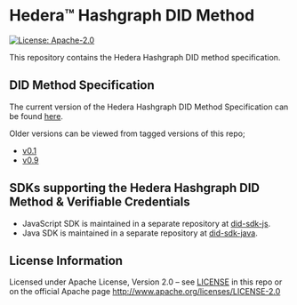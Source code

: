 # Hedera™ Hashgraph DID Method

[![License: Apache-2.0](https://img.shields.io/badge/license-Apache--2.0-green)](LICENSE)

This repository contains the Hedera Hashgraph DID method specification.

## DID Method Specification

The current version of the Hedera Hashgraph DID Method Specification can be found [here](hedera-did-method-specification.md).

Older versions can be viewed from tagged versions of this repo; 
* [v0.1](https://github.com/Meeco/hedera-did-method/releases/tag/v0.1) 
* [v0.9](https://github.com/Meeco/hedera-did-method/releases/tag/v0.9)

## SDKs supporting the Hedera Hashgraph DID Method & Verifiable Credentials

- JavaScript SDK is maintained in a separate repository at [did-sdk-js](https://github.com/hashgraph/did-sdk-js).
- Java SDK is maintained in a separate repository at [did-sdk-java](https://github.com/hashgraph/did-sdk-java).


## License Information

Licensed under Apache License, Version 2.0 – see [LICENSE](LICENSE) in this repo or on the official Apache page  <http://www.apache.org/licenses/LICENSE-2.0>
